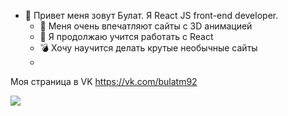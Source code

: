 - 👋 Привет меня зовут Булат. Я React JS front-end developer. 
  - 👀 Меня очень впечатляют сайты с 3D анимацией
  - 🌱 Я продолжаю учится работать с React 
  - :bomb: Хочу научится делать крутые необычные сайты 
  - 
Моя страница в VK https://vk.com/bulatm92

[![](https://ru.wikipedia.org/wiki/%D0%A4%D0%B0%D0%B9%D0%BB:VK.com-logo.svg)](https://vk.com/bulatm92)
